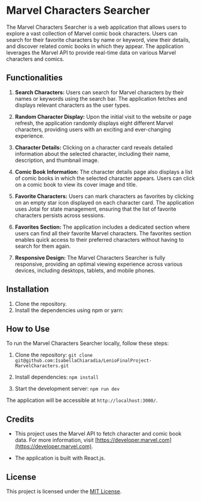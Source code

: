 # Marvel Characters Searcher

The Marvel Characters Searcher is a web application that allows users to explore a vast collection of Marvel comic book characters. Users can search for their favorite characters by name or keyword, view their details, and discover related comic books in which they appear. The application leverages the Marvel API to provide real-time data on various Marvel characters and comics.

## Functionalities

1. **Search Characters:** Users can search for Marvel characters by their names or keywords using the search bar. The application fetches and displays relevant characters as the user types.

2. **Random Character Display:** Upon the initial visit to the website or page refresh, the application randomly displays eight different Marvel characters, providing users with an exciting and ever-changing experience.

3. **Character Details:** Clicking on a character card reveals detailed information about the selected character, including their name, description, and thumbnail image.

4. **Comic Book Information:** The character details page also displays a list of comic books in which the selected character appears. Users can click on a comic book to view its cover image and title.

5. **Favorite Characters:** Users can mark characters as favorites by clicking on an empty star icon displayed on each character card. The application uses Jotai for state management, ensuring that the list of favorite characters persists across sessions.

6. **Favorites Section:** The application includes a dedicated section where users can find all their favorite Marvel characters. The favorites section enables quick access to their preferred characters without having to search for them again.

7. **Responsive Design:** The Marvel Characters Searcher is fully responsive, providing an optimal viewing experience across various devices, including desktops, tablets, and mobile phones.

## Installation

1. Clone the repository.
2. Install the dependencies using npm or yarn:


## How to Use

To run the Marvel Characters Searcher locally, follow these steps:

1. Clone the repository: `git clone git@github.com:IsabellaChiaradia/LenioFinalProject-MarvelCharacters.git`

2. Install dependencies: `npm install`

3. Start the development server: `npm run dev`

The application will be accessible at `http://localhost:3000/`.

## Credits

- This project uses the Marvel API to fetch character and comic book data. For more information, visit [https://developer.marvel.com](https://developer.marvel.com).

- The application is built with React.js.

## License

This project is licensed under the [MIT License](https://opensource.org/licenses/MIT).